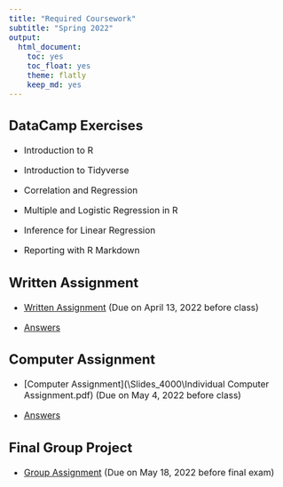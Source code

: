 ```yaml
---
title: "Required Coursework"
subtitle: "Spring 2022"
output: 
  html_document: 
    toc: yes
    toc_float: yes
    theme: flatly
    keep_md: yes
---
```

<style type="text/css">
  body{
  font-size: 12pt;
}
</style>




## DataCamp Exercises

- Introduction to R

- Introduction to Tidyverse

- Correlation and Regression

- Multiple and Logistic Regression in R

- Inference for Linear Regression

- Reporting with R Markdown


## Written Assignment

- [Written Assignment](\Slides_4000\Written_Assignment_Spring_2022.pdf) (Due on April 13, 2022 before class)

- [Answers](\Slides_4000\Answers_Assignment1.pdf)

## Computer Assignment

- [Computer Assignment](\Slides_4000\Individual Computer Assignment.pdf) (Due on May 4, 2022 before class)

- [Answers](\Slides_4000\Computer-Assignment.html)

## Final Group Project

- [Group Assignment](\Slides_4000\Group_Project_Questions.pdf) (Due on May 18, 2022 before final exam)

